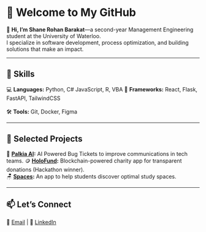 # 🌌 Welcome to My GitHub  

👋 **Hi, I’m Shane Rohan Barakat**—a second-year Management Engineering student at the University of Waterloo.  
I specialize in software development, process optimization, and building solutions that make an impact.  

---

## 🔧 Skills  
💻 **Languages:** Python, C# JavaScript, R, VBA 
🚀 **Frameworks:** React, Flask, FastAPI, TailwindCSS <br />  
🛠️ **Tools:** Git, Docker, Figma  

---

## 🌟 Selected Projects  
💜 **[Palkia AI](#):** AI Powered Bug Tickets to improve communications in tech teams.
🪙 **[HoloFund](#):** Blockchain-powered charity app for transparent donations (Hackathon winner).  
🪑 **[Spaces](#):** An app to help students discover optimal study spaces.  

---

## 📫 Let’s Connect  
📧 [Email](mailto:srbarakat@uwaterloo.ca) | 💼 [LinkedIn](https://linkedin.com/in/shane-barakat)  


